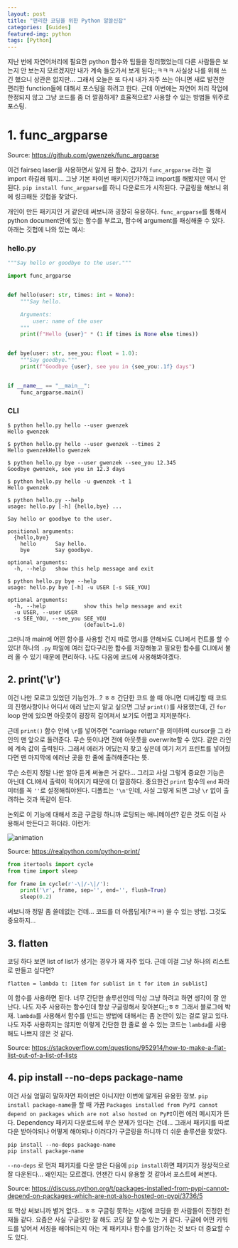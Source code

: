 ```yaml
---
layout: post
title: "편리한 코딩을 위한 Python 알쓸신잡"
categories: [Guides]
featured-img: python
tags: [Python]
---
```


지난 번에 자연어처리에 필요한 python 함수와 팁들을 정리했었는데 다른 사람들은 보는지 안 보는지 모르겠지만 내가 계속 들오가서 보게 된다;;ㅋㅋㅋ 사실상 나를 위해 쓰긴 했으니 상관은 없지만... 그래서 오늘은 또 다시 내가 자주 쓰는 아니면 새로 발견한 편리한 function들에 대해서 포스팅을 하려고 한다. 근데 이번에는 자연어 처리 작업에 한정되지 않고 그냥 코드를 좀 더 깔끔하게? 효율적으로? 사용할 수 있는 방법들 위주로 포스팅.

# 1. func_argparse

Source: https://github.com/gwenzek/func_argparse

이건 fairseq laser을 사용하면서 알게 된 함수. 갑자기 `func_argparse` 라는 걸 import 하길래 뭐지... 그냥 기본 파이썬 패키지인가?하고 import를 해봤지만 역시 안된다. `pip install func_argparse`를 하니 다운로드가 시작된다. 구글링을 해보니 위에 링크해둔 깃헙을 찾았다. 

개인이 만든 패키지인 거 같은데 써보니까 굉장히 유용하다. `func_argparse`를 통해서 python document안에 있는 함수를 부르고, 함수에 argument를 패싱해줄 수 있다. 아래는 깃헙에 나와 있는 예시:

### hello.py
```python
"""Say hello or goodbye to the user."""

import func_argparse


def hello(user: str, times: int = None):
    """Say hello.

    Arguments:
        user: name of the user
    """
    print(f"Hello {user}" * (1 if times is None else times))


def bye(user: str, see_you: float = 1.0):
    """Say goodbye."""
    print(f"Goodbye {user}, see you in {see_you:.1f} days")


if __name__ == "__main__":
    func_argparse.main()
```

### CLI
```
$ python hello.py hello --user gwenzek
Hello gwenzek

$ python hello.py hello --user gwenzek --times 2
Hello gwenzekHello gwenzek

$ python hello.py bye --user gwenzek --see_you 12.345
Goodbye gwenzek, see you in 12.3 days

$ python hello.py hello -u gwenzek -t 1
Hello gwenzek

$ python hello.py --help
usage: hello.py [-h] {hello,bye} ...

Say hello or goodbye to the user.

positional arguments:
  {hello,bye}
    hello      Say hello.
    bye        Say goodbye.

optional arguments:
  -h, --help   show this help message and exit

$ python hello.py bye --help
usage: hello.py bye [-h] -u USER [-s SEE_YOU]

optional arguments:
  -h, --help            show this help message and exit
  -u USER, --user USER
  -s SEE_YOU, --see_you SEE_YOU
                        (default=1.0)
```

그러니까 main에 어떤 함수를 사용할 건지 따로 명시를 안해놔도 CLI에서 컨트롤 할 수 있다! 하나의 `.py` 파일에 여러 잡다구리한 함수를 저장해놓고 필요한 함수를 CLI에서 불러 올 수 있기 때문에 편리하다. 나도 다음에 코드에 사용해봐야겠다.

## 2. print('\r')

이건 나만 모르고 있었던 기능인가...? ㅎㅎ 간단한 코드 쓸 때 아니면 디버깅할 때 코드의 진행사항이나 어디서 에러 났는지 알고 싶으면 그냥 `print()`를 사용했는데, 긴 `for` loop 안에 있으면 아웃풋이 굉장히 길어져서 보기도 어렵고 지저분하다. 

근데 `print()` 함수 안에 `\r`를 넣어주면 "carriage return"을 의미하며 cursor을 그 라인의 맨 앞으로 돌려준다. 무슨 뜻이냐면 전에 아웃풋을 overwrite할 수 있다. 같은 라인에 계속 값이 출력된다. 그래서 에러가 어딨는지 찾고 싶은데 여기 저기 프린트를 넣어줬다면 맨 마지막에 에러난 곳을 한 줄에 출려해준다는 뜻. 

무슨 소린지 정말 나만 알아 듣게 써놓은 거 같다... 그리고 사실 그렇게 중요한 기능은 아닌데 CLI에서 출력이 적어지기 때문에 더 깔끔하다. 중요한건 `print` 함수의 `end` 파라미터를 꼭 `''`로 설정해줘야된다. 디폴트는 `'\n'`인데, 사실 그렇게 되면 그냥 `\r` 없이 출려하는 것과 똑같이 된다.

논외로 이 기능에 대해서 조금 구글링 하니까 로딩되는 애니메이션? 같은 것도 이걸 사용해서 만든다고 하더라. 이런거:

![animation](https://files.realpython.com/media/spinning_wheel.c595af6f83ea.gif)

Source: https://realpython.com/python-print/

```python
from itertools import cycle
from time import sleep

for frame in cycle(r'-\|/-\|/'):
    print('\r', frame, sep='', end='', flush=True)
    sleep(0.2)
```

써보니까 정말 좀 쓸데없는 건데... 코드를 더 아름답게(?ㅋㅋ) 쓸 수 있는 방법. 그것도 중요하지...

## 3. flatten

코딩 하다 보면 list of list가 생기는 경우가 꽤 자주 있다. 근데 이걸 그냥 하나의 리스트로 만들고 싶다면?

`flatten = lambda t: [item for sublist in t for item in sublist]`

이 함수를 사용하면 된다. 너무 간단한 솔루션인데 막상 그냥 하려고 하면 생각이 잘 안난다. 나도 자주 사용하는 함수인데 항상 구글링해서 찾아본다;;ㅎㅎ 그래서 블로그에 박재. `lambda`를 사용해서 함수를 만드는 방법에 대해서는 좀 논란이 있는 걸로 알고 있다. 나도 자주 사용하지는 않지만 이렇게 간단한 한 줄로 쓸 수 있는 코드는 `lambda`를 사용해도 나쁘지 않은 것 같다. 

Source: https://stackoverflow.com/questions/952914/how-to-make-a-flat-list-out-of-a-list-of-lists


## 4. pip install --no-deps package-name

이건 사실 엄밀히 말하자면 파이썬은 아니지만 이번에 알게된 유용한 정보. `pip install package-name`을 할 때 가끔 `Packages installed from PyPI cannot depend on packages which are not also hosted on PyPI`이런 에러 메시지가 뜬다. Dependency 패키지 다운로드에 무슨 문제가 있다는 건데... 그래서 패키지를 따로 다운 받아야되나 어떻게 해야되나 이러다가 구글링을 하니까 더 쉬운 솔루션을 찾았다. 

```
pip install --no-deps package-name
pip install package-name
```

`--no-deps` 로 먼저 패키지를 다운 받은 다음에 `pip install`하면 패키지가 정상적으로 잘 다운된다... 왜인지는 모르겠다. 언잰간 다시 유용할 것 같아서 포스트에 써본다.

Source: https://discuss.python.org/t/packages-installed-from-pypi-cannot-depend-on-packages-which-are-not-also-hosted-on-pypi/3736/5

또 막상 써보니까 별거 없다... ㅎㅎ 구글링 못하는 시절에 코딩을 한 사람들이 진정한 천재들 같다. 요즘은 사실 구글링만 잘 해도 코딩 잘 할 수 있는 거 같다. 구글에 어떤 키워드를 넣어서 서칭을 해야되는지 아는 게 패키지나 함수를 암기하는 것 보다 더 중요할 수도 있다.